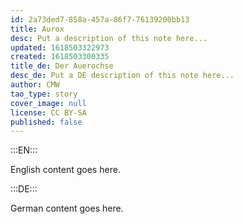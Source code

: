 ```yaml
---
id: 2a73ded7-858a-457a-86f7-76139200bb13
title: Aurox
desc: Put a description of this note here...
updated: 1618503322973
created: 1618503300335
title_de: Der Auerochse
desc_de: Put a DE description of this note here...
author: CMW
tao_type: story
cover_image: null
license: CC BY-SA
published: false
---
```


:::EN:::

English content goes here.

:::DE:::

German content goes here.

